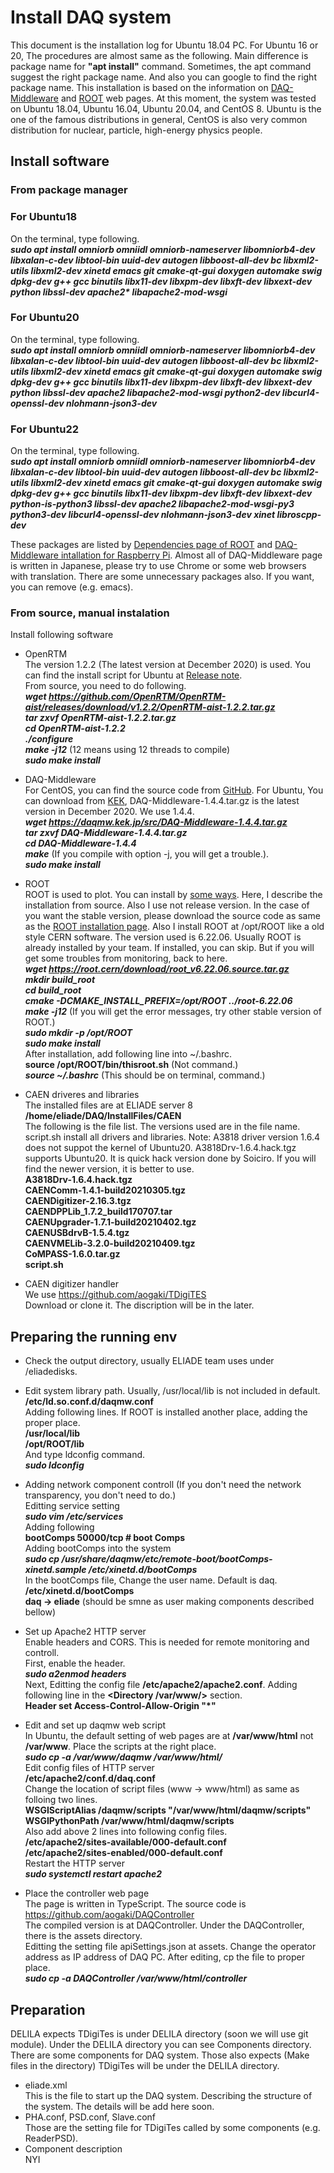 # Install DAQ system

This document is the installation log for Ubuntu 18.04 PC.  For Ubuntu 16 or 20, The procedures are almost same as the following.  Main difference is package name for **"apt install"** command.  Sometimes, the apt command suggest the right package name.  And also you can google to find the right package name.  This installation is based on the information on [DAQ-Middleware](https://daqmw.kek.jp/) and [ROOT](https://root.cern.ch/) web pages.
At this moment, the system was tested on Ubuntu 18.04, Ubuntu 16.04, Ubuntu 20.04, and CentOS 8.  Ubuntu is the one of the famous distributions in general, CentOS is also very common distribution for nuclear, particle, high-energy physics people.

## Install software
### From package manager
### For Ubuntu18
On the terminal, type following.  
***sudo apt install omniorb omniidl omniorb-nameserver libomniorb4-dev libxalan-c-dev libtool-bin uuid-dev autogen libboost-all-dev bc libxml2-utils libxml2-dev xinetd emacs git cmake-qt-gui doxygen automake swig dpkg-dev g++ gcc binutils libx11-dev libxpm-dev libxft-dev libxext-dev python libssl-dev apache2\* libapache2-mod-wsgi***  
### For Ubuntu20
On the terminal, type following.  
***sudo apt install omniorb omniidl omniorb-nameserver libomniorb4-dev libxalan-c-dev libtool-bin uuid-dev autogen libboost-all-dev bc libxml2-utils libxml2-dev xinetd emacs git cmake-qt-gui doxygen automake swig dpkg-dev g++ gcc binutils libx11-dev libxpm-dev libxft-dev libxext-dev python libssl-dev apache2 libapache2-mod-wsgi python2-dev libcurl4-openssl-dev nlohmann-json3-dev***  
### For Ubuntu22
On the terminal, type following.  
***sudo apt install omniorb omniidl omniorb-nameserver libomniorb4-dev libxalan-c-dev libtool-bin uuid-dev autogen libboost-all-dev bc libxml2-utils libxml2-dev xinetd emacs git cmake-qt-gui doxygen automake swig dpkg-dev g++ gcc binutils libx11-dev libxpm-dev libxft-dev libxext-dev python-is-python3 libssl-dev apache2 libapache2-mod-wsgi-py3 python3-dev libcurl4-openssl-dev nlohmann-json3-dev xinet libroscpp-dev***  

These packages are listed by [Dependencies page of ROOT](https://root.cern/install/dependencies/) and [DAQ-Middleware intallation for Raspberry Pi](https://daqmw.kek.jp/raspberrypi/DAQ-MWonRasp4b-rep.txt).  Almost all of DAQ-Middleware page is written in Japanese, please try to use Chrome or some web browsers with translation. There are some unnecessary packages also.  If you want, you can remove (e.g. emacs).  

### From source, manual instalation
Install following software
* OpenRTM  
The version 1.2.2 (The latest version at December 2020) is used.  You can find the install script for Ubuntu at [Release note](https://www.openrtm.org/openrtm/en/download/openrtm-aist-cpp/openrtm-aist-cpp_1_2_2_release).  
From source, you need to do following.  
***wget https://github.com/OpenRTM/OpenRTM-aist/releases/download/v1.2.2/OpenRTM-aist-1.2.2.tar.gz***  
***tar zxvf OpenRTM-aist-1.2.2.tar.gz***  
***cd OpenRTM-aist-1.2.2***  
***./configure***  
***make -j12*** (12 means using 12 threads to compile)  
***sudo make install***

* DAQ-Middleware  
For CentOS, you can find the source code from [GitHub](https://github.com/h-sendai/DAQ-Middleware-CentOS8).  For Ubuntu, You can download from [KEK](https://daqmw.kek.jp/src/), DAQ-Middleware-1.4.4.tar.gz is the latest version in December 2020.  We use 1.4.4.  
***wget https://daqmw.kek.jp/src/DAQ-Middleware-1.4.4.tar.gz***  
***tar zxvf DAQ-Middleware-1.4.4.tar.gz***  
***cd DAQ-Middleware-1.4.4***  
***make*** (If you compile with option -j, you will get a trouble.).  
***sudo make install***  

* ROOT  
ROOT is used to plot. You can install by [some ways](https://root.cern/install/).  Here, I describe the installation from source.  Also I use not release version.  In the case of you want the stable version, please download the source code as same as the [ROOT installation page](https://root.cern/install/build_from_source/).  Also I install ROOT at /opt/ROOT like a old style CERN software.  The version used is 6.22.06.  Usually ROOT is already installed by your team.  If installed, you can skip.  But if you will get some troubles from monitoring, back to here.  
***wget https://root.cern/download/root_v6.22.06.source.tar.gz***  
***mkdir build_root***  
***cd build_root***  
***cmake -DCMAKE_INSTALL_PREFIX=/opt/ROOT ../root-6.22.06***  
***make -j12*** (If you will get the error messages, try other stable version of ROOT.)  
***sudo mkdir -p /opt/ROOT***  
***sudo make install***  
After installation, add following line into ~/.bashrc.    
**source /opt/ROOT/bin/thisroot.sh**  (Not command.)  
***source ~/.bashrc*** (This should be on terminal, command.)  

* CAEN driveres and libraries  
The installed files are at ELIADE server 8  
**/home/eliade/DAQ/InstallFiles/CAEN**  
The following is the file list.  The versions used are in the file name.  script.sh install all drivers and libraries.  Note: A3818 driver version 1.6.4 does not suppot the kernel of Ubuntu20. A3818Drv-1.6.4.hack.tgz supports Ubuntu20.  It is quick hack version done by Soiciro.  If you will find the newer version, it is better to use.  
**A3818Drv-1.6.4.hack.tgz   
CAENComm-1.4.1-build20210305.tgz  
CAENDigitizer-2.16.3.tgz  
CAENDPPLib_1.7.2_build170707.tar  
CAENUpgrader-1.7.1-build20210402.tgz  
CAENUSBdrvB-1.5.4.tgz  
CAENVMELib-3.2.0-build20210409.tgz  
CoMPASS-1.6.0.tar.gz  
script.sh**

* CAEN digitizer handler  
We use https://github.com/aogaki/TDigiTES  
Download or clone it.  The discription will be in the later.

## Preparing the running env  
* Check the output directory, usually ELIADE team uses under /eliadedisks.  

* Edit system library path.  Usually, /usr/local/lib is not included in default.   
**/etc/ld.so.conf.d/daqmw.conf**  
Adding following lines.  If ROOT is installed another place, adding the proper place.  
**/usr/local/lib**  
**/opt/ROOT/lib**  
And type ldconfig command.  
***sudo ldconfig***  

* Adding network component controll (If you don't need the network transparency, you don't need to do.)  
Editting service setting  
***sudo vim /etc/services***  
Adding following  
**bootComps       50000/tcp                       # boot Comps**  
Adding bootComps into the system  
***sudo cp /usr/share/daqmw/etc/remote-boot/bootComps-xinetd.sample /etc/xinetd.d/bootComps***  
In the bootComps file, Change the user name.  Default is daq.  
**/etc/xinetd.d/bootComps**  
**daq -> eliade** (should be smne as user making components described bellow)  

* Set up Apache2 HTTP server  
Enable headers and CORS. This is needed for remote monitoring and controll.  
First, enable the header.  
***sudo a2enmod headers***  
Next, Editting the config file **/etc/apache2/apache2.conf**.  Adding following line in the **<Directory /var/www/>** section.  
**Header set Access-Control-Allow-Origin "*"**  

* Edit and set up daqmw web script  
In Ubuntu, the default setting of web pages are at **/var/www/html** not **/var/www**.  Place the scripts at the right place.  
***sudo cp -a /var/www/daqmw /var/www/html/***  
Edit config files of HTTP server  
**/etc/apache2/conf.d/daq.conf**  
Change the location of script files (www -> www/html) as same as folloing two lines.   
**WSGIScriptAlias /daqmw/scripts "/var/www/html/daqmw/scripts"  
WSGIPythonPath  /var/www/html/daqmw/scripts**  
Also add above 2 lines into following config files.  
**/etc/apache2/sites-available/000-default.conf  
/etc/apache2/sites-enabled/000-default.conf**  
Restart the HTTP server  
***sudo systemctl restart apache2***  

* Place the controller web page  
The page is written in TypeScript.  The source code is https://github.com/aogaki/DAQController  
The compiled version is at DAQController.  Under the DAQController, there is the assets directory.  
Editting the setting file apiSettings.json at assets.  Change the operator address as IP address of DAQ PC.  After editing, cp the file to proper place.    
***sudo cp -a DAQController /var/www/html/controller***

## Preparation
DELILA expects TDigiTes is under DELILA directory (soon we will use git module).  Under the DELILA directory you can see Components directory.  There are some components for DAQ system.  Those also expects (Make files in the directory) TDigiTes will be under the DELILA directory.  
* eliade.xml  
This is the file to start up the DAQ system.  Describing the structure of the system.  The details will be add here soon.  
* PHA.conf, PSD.conf, Slave.conf  
Those are the setting file for TDigiTes called by some components (e.g. ReaderPSD).  
* Component description  
NYI

